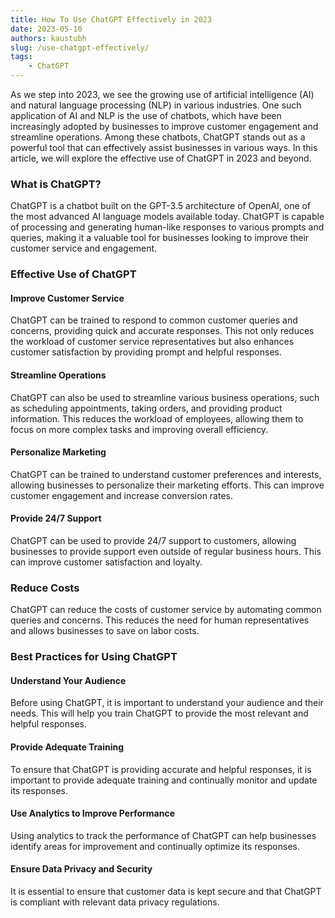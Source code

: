 ```yaml
---
title: How To Use ChatGPT Effectively in 2023
date: 2023-05-10
authors: kaustubh
slug: /use-chatgpt-effectively/
tags:
    - ChatGPT
---
```



As we step into 2023, we see the growing use of artificial intelligence (AI) and natural language processing (NLP) in various industries. One such application of AI and NLP is the use of chatbots, which have been increasingly adopted by businesses to improve customer engagement and streamline operations. Among these chatbots, ChatGPT stands out as a powerful tool that can effectively assist businesses in various ways. In this article, we will explore the effective use of ChatGPT in 2023 and beyond.

### What is ChatGPT?

ChatGPT is a chatbot built on the GPT-3.5 architecture of OpenAI, one of the most advanced AI language models available today. ChatGPT is capable of processing and generating human-like responses to various prompts and queries, making it a valuable tool for businesses looking to improve their customer service and engagement.

### Effective Use of ChatGPT

#### Improve Customer Service
ChatGPT can be trained to respond to common customer queries and concerns, providing quick and accurate responses. This not only reduces the workload of customer service representatives but also enhances customer satisfaction by providing prompt and helpful responses.

#### Streamline Operations
ChatGPT can also be used to streamline various business operations, such as scheduling appointments, taking orders, and providing product information. This reduces the workload of employees, allowing them to focus on more complex tasks and improving overall efficiency.

#### Personalize Marketing
ChatGPT can be trained to understand customer preferences and interests, allowing businesses to personalize their marketing efforts. This can improve customer engagement and increase conversion rates.

#### Provide 24/7 Support
ChatGPT can be used to provide 24/7 support to customers, allowing businesses to provide support even outside of regular business hours. This can improve customer satisfaction and loyalty.

### Reduce Costs
ChatGPT can reduce the costs of customer service by automating common queries and concerns. This reduces the need for human representatives and allows businesses to save on labor costs.

### Best Practices for Using ChatGPT

#### Understand Your Audience
Before using ChatGPT, it is important to understand your audience and their needs. This will help you train ChatGPT to provide the most relevant and helpful responses.

#### Provide Adequate Training
To ensure that ChatGPT is providing accurate and helpful responses, it is important to provide adequate training and continually monitor and update its responses.

#### Use Analytics to Improve Performance
Using analytics to track the performance of ChatGPT can help businesses identify areas for improvement and continually optimize its responses.

#### Ensure Data Privacy and Security
It is essential to ensure that customer data is kept secure and that ChatGPT is compliant with relevant data privacy regulations.